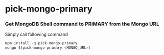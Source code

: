 pick-mongo-primary
==================

### Get MongoDB Shell command to PRIMARY from the Mongo URL

Simply call following command

```js
npm install -g pick-mongo-primary
mongo $(pick-mongo-primary <MONGO_URL>)
```